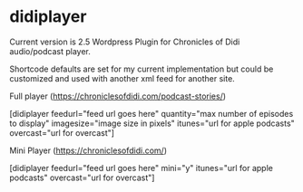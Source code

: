 # didiplayer
Current version is 2.5
Wordpress Plugin for Chronicles of Didi audio/podcast player.

Shortcode defaults are set for my current implementation but could be customized and used with another xml feed for another site.

Full player (https://chroniclesofdidi.com/podcast-stories/)

[didiplayer feedurl="feed url goes here" quantity="max number of episodes to display" imagesize="image size in pixels" itunes="url for apple podcasts" overcast="url for overcast"]

Mini Player (https://chroniclesofdidi.com/)

[didiplayer feedurl="feed url goes here" mini="y" itunes="url for apple podcasts" overcast="url for overcast"]

